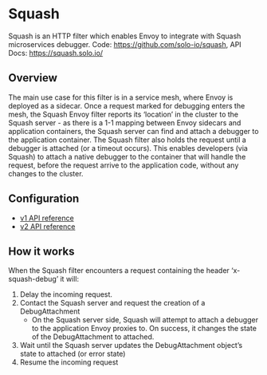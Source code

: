 # Squash

Squash is an HTTP filter which enables Envoy to integrate with Squash microservices debugger. Code: <https://github.com/solo-io/squash>, API Docs: <https://squash.solo.io/>

## Overview

The main use case for this filter is in a service mesh, where Envoy is deployed as a sidecar. Once a request marked for debugging enters the mesh, the Squash Envoy filter reports its ‘location’ in the cluster to the Squash server - as there is a 1-1 mapping between Envoy sidecars and application containers, the Squash server can find and attach a debugger to the application container. The Squash filter also holds the request until a debugger is attached (or a timeout occurs). This enables developers (via Squash) to attach a native debugger to the container that will handle the request, before the request arrive to the application code, without any changes to the cluster.

## Configuration

- [v1 API reference](../../api-v1/http_filters/squash_filter.md#config-http-filters-squash-v1)
- [v2 API reference](../../api-v2/config/filter/http/squash/v2/squash.proto.md#envoy-api-msg-config-filter-http-squash-v2-squash)

## How it works

When the Squash filter encounters a request containing the header ‘x-squash-debug’ it will:

1. Delay the incoming request.
2. Contact the Squash server and request the creation of a DebugAttachment
   - On the Squash server side, Squash will attempt to attach a debugger to the application Envoy proxies to. On success, it changes the state of the DebugAttachment to attached.
3. Wait until the Squash server updates the DebugAttachment object’s state to attached (or error state)
4. Resume the incoming request

